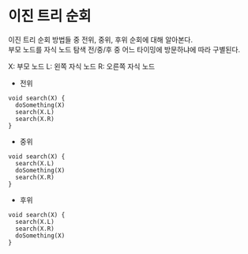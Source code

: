 # 이진 트리 순회
이진 트리 순회 방법들 중 전위, 중위, 후위 순회에 대해 알아본다.  
부모 노드를 자식 노드 탐색 전/중/후 중 어느 타이밍에 방문하냐에 따라 구별된다.

X: 부모 노드
L: 왼쪽 자식 노드
R: 오른쪽 자식 노드
- 전위
```
void search(X) {
  doSomething(X)
  search(X.L)
  search(X.R)
}
```
- 중위
```
void search(X) {
  search(X.L)
  doSomething(X)
  search(X.R)
}
```
- 후위
```
void search(X) {
  search(X.L)
  search(X.R)
  doSomething(X)
}
```
